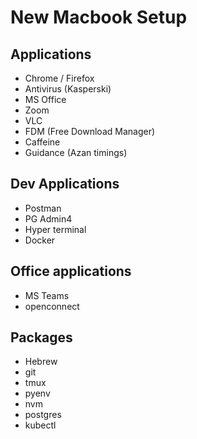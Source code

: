 # New Macbook Setup

## Applications

- Chrome / Firefox
- Antivirus (Kasperski)
- MS Office
- Zoom
- VLC
- FDM (Free Download Manager)
- Caffeine
- Guidance (Azan timings)
  
## Dev Applications

- Postman
- PG Admin4
- Hyper terminal
- Docker

## Office applications

- MS Teams
- openconnect

## Packages

- Hebrew
- git
- tmux
- pyenv
- nvm
- postgres
- kubectl

